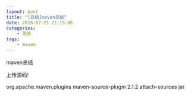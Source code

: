 ```yaml
---
layout: post
title: "[总结]maven总结"
date: 2016-07-25 21:15:06 
categories: 
    - 总结
tags:
    - maven
---
```


maven总结

<!--more-->

上传源码!

 <plugin>
                <groupId>org.apache.maven.plugins</groupId>
                <artifactId>maven-source-plugin</artifactId>
                <version>2.1.2</version>
                <executions>
                    <execution>
                        <id>attach-sources</id>
                        <goals>
                            <goal>jar</goal>
                        </goals>
                    </execution>
                </executions>
            </plugin>